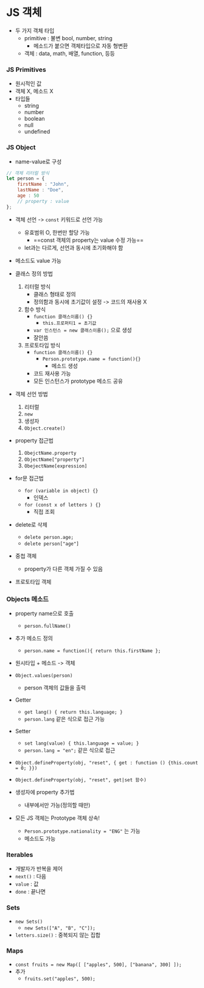 # JS 객체
- 두 가지 객체 타입
	- primitive : 불변 bool, number, string
		- 메소드가 붙으면 객체타입으로 자동 형변환
	- 객체 : data, math, 배열, function, 등등

### JS Primitives
- 원시적인 값
- 객체 X, 메소드 X
- 타입들
	- string
	- number
	- boolean
	- null
	- undefined

### JS Object
- name-value로 구성
```Javascript
// 객체 리터럴 방식
let person = {
	firstName : "John",
	lastName : "Doe",
	age : 50
	// property : value
};
```
- 객체 선언 -> `const` 키워드로 선언 가능
	- 유효범위 O, 한번만 할당 가능
		- ==const 객체의 property는 value 수정 가능==
	- let과는 다르게, 선언과 동시에 초기화해야 함
- 메소드도 value 가능

- 클래스 정의 방법
	1. 리터럴 방식
		- 클래스 형태로 정의
		- 정의함과 동시에 초기값이 설정 -> 코드의 재사용 X
	2. 함수 방식
		- `function 클래스이름() {}`
			- `this.프로퍼티1 = 초기값`
		- `var 인스턴스 = new 클래스이름();` 으로 생성
		- 잘안씀
	3. 프로토타입 방식
		- `function 클래스이름() {}`
			- `Person.prototype.name = function(){}`
				- 메소드 생성
		- 코드 재사용 가능
		- 모든 인스턴스가 prototype 메소드 공유

- 객체 선언 방법
	1. 리터럴
	2. `new`
	3. 생성자
	4. `Object.create()`

- property 접근법
	1. `ObejctName.property`
	2. `ObjectName["property"]`
	3. `ObejectName[expression]`

- for문 접근법
	- `for (variable in object) {} `
		- 인덱스
	- `for (const x of letters ) {}`
		- 직접 조회

- delete로 삭제
	- `delete person.age;`
	- `delete person["age"]`

- 중첩 객체
	- property가 다른 객체 가질 수 있음
- 프로토타입 객체

### Objects 메소드
- property name으로 호출
	- `person.fullName()`
- 추가 메소드 정의
	- `person.name = function(){ return this.firstName };`
- 원시타입 + 메소드 -> 객체
- `Object.values(person)`
	- person 객체의 값들을 출력

- Getter
	- `get lang() { return this.language; }`
	- `person.lang` 같은 식으로 접근 가능
- Setter
	- `set lang(value) { this.language = value; }`
	- `person.lang = "en";` 같은 식으로 접근

- `Object.defineProperty(obj, "reset", { get : function () {this.count = 0; }})`
- `Object.defineProperty(obj, "reset", get|set 함수)`

- 생성자에 property 추가법
	- 내부에서만 가능(정의할 때만)

- 모든 JS 객체는 Prototype 객체 상속!
	- `Person.prototype.nationality = "ENG"` 는 가능
	- 메소드도 가능

### Iterables
- 개발자가 반복을 제어
- `next()` : 다음
- `value` : 값
- `done` : 끝나면

### Sets
- `new Sets()`
	- `new Sets(["A", "B", "C"]);`
- `letters.size()` : 중복되지 않는 집합

### Maps
- `const fruits = new Map([ ["apples", 500], ["banana", 300] ]);`
- 추가
	- `fruits.set("apples", 500);`